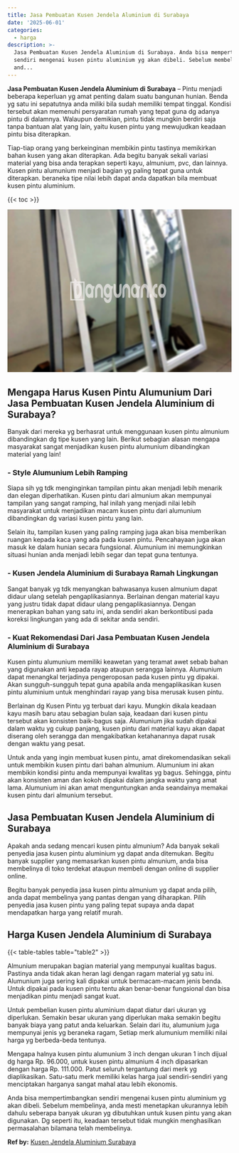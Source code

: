 ```yaml
---
title: Jasa Pembuatan Kusen Jendela Aluminium di Surabaya
date: '2025-06-01'
categories:
  - harga
description: >-
  Jasa Pembuatan Kusen Jendela Aluminium di Surabaya. Anda bisa mempertimbangkan
  sendiri mengenai kusen pintu aluminium yg akan dibeli. Sebelum membelinya,
  and...
---
```


**Jasa Pembuatan Kusen Jendela Aluminium di Surabaya** – Pintu menjadi beberapa keperluan yg amat penting dalam suatu bangunan hunian. Benda yg satu ini sepatutnya anda miliki bila sudah memiliki tempat tinggal. Kondisi tersebut akan memenuhi persyaratan rumah yang tepat guna dg adanya pintu di dalamnya. Walaupun demikian, pintu tidak mungkin berdiri saja tanpa bantuan alat yang lain, yaitu kusen pintu yang mewujudkan keadaan pintu bisa diterapkan.

Tiap-tiap orang yang berkeinginan membikin pintu tastinya memikirkan bahan kusen yang akan diterapkan. Ada begitu banyak sekali variasi material yang bisa anda terapkan seperti kayu, almunium, pvc, dan lainnya. Kusen pintu alumunium menjadi bagian yg paling tepat guna untuk diterapkan. beraneka tipe nilai lebih dapat anda dapatkan bila membuat kusen pintu aluminium.

{{< toc >}}

![Jasa Pembuatan Kusen Jendela Aluminium di Surabaya](/images/harga-kusen-jendela-alumunium-22.png)

## Mengapa Harus Kusen Pintu Alumunium Dari Jasa Pembuatan Kusen Jendela Aluminium di Surabaya?

Banyak dari mereka yg berhasrat untuk menggunaan kusen pintu almunium dibandingkan dg tipe kusen yang lain. Berikut sebagian alasan mengapa masyarakat sangat menjadikan kusen pintu alumunium dibandingkan material yang lain!

### \- Style Alumunium Lebih Ramping

Siapa sih yg tdk menginginkan tampilan pintu akan menjadi lebih menarik dan elegan diperhatikan. Kusen pintu dari almunium akan mempunyai tampilan yang sangat ramping, hal inilah yang menjadi nilai lebih masyarakat untuk menjadikan macam kusen pintu dari alumunium dibandingkan dg variasi kusen pintu yang lain.

Selain itu, tampilan kusen yang paling ramping juga akan bisa memberikan ruangan kepada kaca yang ada pada kusen pintu. Pencahayaan juga akan masuk ke dalam hunian secara fungsional. Alumunium ini memungkinkan situasi hunian anda menjadi lebih segar dan tepat guna tentunya.

### \- Kusen Jendela Aluminium di Surabaya Ramah Lingkungan

Sangat banyak yg tdk menyangkan bahwasanya kusen almunium dapat didaur ulang setelah pengaplikasiannya. Berlainan dengan material kayu yang justru tidak dapat didaur ulang pengaplikasiannya. Dengan menerapkan bahan yang satu ini, anda sendiri akan berkontibusi pada koreksi lingkungan yang ada di sekitar anda sendiri.

### \- Kuat Rekomendasi Dari Jasa Pembuatan Kusen Jendela Aluminium di Surabaya

Kusen pintu alumunium memiliki keawetan yang teramat awet sebab bahan yang digunakan anti kepada rayap ataupun serangga lainnya. Alumunium dapat menangkal terjadinya pengeroposan pada kusen pintu yg dipakai. Akan sungguh-sungguh tepat guna apabila anda mengaplikasikan kusen pintu aluminium untuk menghindari rayap yang bisa merusak kusen pintu.

Berlainan dg Kusen Pintu yg terbuat dari kayu. Mungkin dikala keadaan kayu masih baru atau sebagian bulan saja, keadaan dari kusen pintu tersebut akan konsisten baik-bagus saja. Alumunium jika sudah dipakai dalam waktu yg cukup panjang, kusen pintu dari material kayu akan dapat diserang oleh serangga dan mengakibatkan ketahanannya dapat rusak dengan waktu yang pesat.

Untuk anda yang ingin membuat kusen pintu, amat direkomendasikan sekali untuk membikin kusen pintu dari bahan almunium. Alumunium ini akan membikin kondisi pintu anda mempunyai kwalitas yg bagus. Sehingga, pintu akan konsisten aman dan kokoh dipakai dalam jangka waktu yang amat lama. Alumunium ini akan amat menguntungkan anda seandainya memakai kusen pintu dari almunium tersebut.

## Jasa Pembuatan Kusen Jendela Aluminium di Surabaya

Apakah anda sedang mencari kusen pintu almunium? Ada banyak sekali penyedia jasa kusen pintu aluminium yg dapat anda ditemukan. Begitu banyak supplier yang memasarkan kusen pintu almunium, anda bisa membelinya di toko terdekat ataupun membeli dengan online di supplier online.

Begitu banyak penyedia jasa kusen pintu almunium yg dapat anda pilih, anda dapat membelinya yang pantas dengan yang diharapkan. Pilih penyedia jasa kusen pintu yang paling tepat supaya anda dapat mendapatkan harga yang relatif murah.

## Harga Kusen Jendela Aluminium di Surabaya

{{< table-tables table="table2" >}}

Almunium merupakan bagian material yang mempunyai kualitas bagus. Pastinya anda tidak akan heran lagi dengan ragam material yg satu ini. Alumunium juga sering kali dipakai untuk bermacam-macam jenis benda. Untuk dipakai pada kusen pintu tentu akan benar-benar fungsional dan bisa menjadikan pintu menjadi sangat kuat.

Untuk pembelian kusen pintu aluminium dapat diatur dari ukuran yg diperlukan. Semakin besar ukuran yang diperlukan maka semakin begitu banyak biaya yang patut anda keluarkan. Selain dari itu, alumunium juga mempunyai jenis yg beraneka ragam, Setiap merk alumunium memiliki nilai harga yg berbeda-beda tentunya.

Mengapa halnya kusen pintu alumunium 3 inch dengan ukuran 1 inch dijual dg harga Rp. 96.000, untuk kusen pintu almunium 4 inch dipasarkan dengan harga Rp. 111.000. Patut seluruh tergantung dari merk yg diaplikasikan. Satu-satu merk memiliki kelas harga jual sendiri-sendiri yang menciptakan harganya sangat mahal atau lebih ekonomis.

Anda bisa mempertimbangkan sendiri mengenai kusen pintu aluminium yg akan dibeli. Sebelum membelinya, anda mesti menetapkan ukurannya lebih dahulu seberapa banyak ukuran yg dibutuhkan untuk kusen pintu yang akan digunakan. Dg seperti itu, keadaan tersebut tidak mungkin menghasilkan permasalahan bilamana telah membelinya.

**Ref by:** [Kusen Jendela Aluminium Surabaya](https://id.wikipedia.org/wiki/Kusen)
